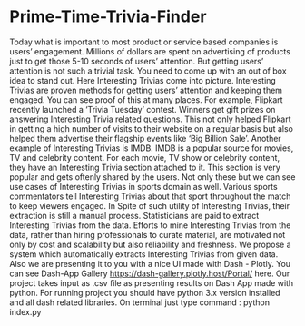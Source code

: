 # Prime-Time-Trivia-Finder
Today what is important to most product or service based companies is users’ engagement. 
Millions of dollars are spent on advertising of products just to get those 5-10 seconds of users’ attention.
But getting users’ attention is not such a trivial task. You need to come up with an out of box idea to stand out.
Here Interesting Trivias come into picture. Interesting Trivias are proven methods for getting users’ attention and keeping them engaged. 
You can see proof of this at many places.
For example, Flipkart recently launched a ‘Trivia Tuesday’ contest. Winners get gift prizes on answering Interesting Trivia related questions. 
This not only helped Flipkart in getting a high number of visits to their website on a regular basis but also helped them advertise their flagship events like ‘Big Billion Sale’.
Another example of Interesting Trivias is IMDB. 
IMDB is a popular source for movies, TV and celebrity content. 
For each movie, TV show or celebrity content, they have an Interesting Trivia section attached to it. 
This section is very popular and gets oftenly shared by the users.
Not only these but we can see use cases of Interesting Trivias in sports domain as well.
Various sports commentators tell Interesting Trivias about that sport throughout the match to keep viewers engaged.
In Spite of such utility of Interesting Trivias, their extraction is still a manual process.
Statisticians are paid to extract Interesting Trivias from the data. 
Efforts to mine Interesting Trivias from the data, rather than hiring professionals to curate material, are motivated not only by cost and scalability but also reliability and freshness.
We propose a system which automatically extracts Interesting Trivias from given data.
Also we are presenting it to you with a nice UI made with Dash - Plotly. You can see Dash-App Gallery https://dash-gallery.plotly.host/Portal/  here.
Our project takes input as .csv file as presenting results on Dash App made with python.
For running project you should have python 3.x version installed and all dash related libraries.
On terminal just type command : python index.py 
